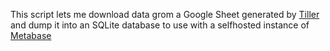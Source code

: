 This script lets me download data grom a Google Sheet generated by [Tiller](https://www.tillerhq.com/) and dump it into an SQLite database to use with a selfhosted instance of [Metabase](https://www.metabase.com/)
